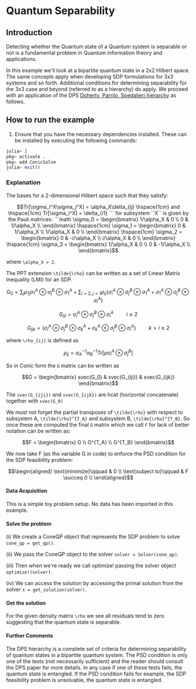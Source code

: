 # Quantum Separability

## Introduction

Detecting whether the Quantum state of a Quantum system is separable or not is a fundamental problem in Quantum information theory and applications.

In this example we'll look at a bipartite quantum state in a 2x2 Hilbert space. The same concepts apply when developing SDP formulations for 3x3 systems and so forth. Additional conditions for determining separability for the 3x3 case and beyond (referred to as a hierarchy) do apply. We proceed with an application of the DPS [Doherty, Parrilo, Spedalieri hierarchy](https://arxiv.org/pdf/quant-ph/0308032) as follows.

## How to run the example

1. Ensure that you have the necessary dependencies installed. These can be installed by executing the following commands:
```julia
julia> ]
pkg> activate .
pkg> add ConicSolve
julia> exit()
```

### Explanation

The bases for a 2-dimensional Hilbert space such that they satisfy:
```math
Tr[\sigma_i^X\sigma_j^X] = \alpha_X\delta_{ij} \hspace{1cm} and \hspace{1cm} Tr[\sigma_i^X] = \delta_{i1}
``` for subsystem ``X`` is given by the Pauli matrices:
```math
\sigma_0 = \begin{bmatrix}
1/\alpha_X & 0 \\
0 & 1/\alpha_X \\
\end{bmatrix}
\hspace{1cm}
\sigma_1 = \begin{bmatrix}
0 & 1/\alpha_X \\
1/\alpha_X & 0 \\
\end{bmatrix}
\hspace{1cm}
\sigma_2 = \begin{bmatrix}
0 & -i/\alpha_X \\
i/\alpha_X & 0 \\
\end{bmatrix}
\hspace{1cm}
\sigma_3 = \begin{bmatrix}
1/\alpha_X & 0 \\
0 & -1/\alpha_X \\
\end{bmatrix}
```
where ``\alpha_X = 2``.

The PPT extension ``\tilde{\rho}`` can be written as a set of Linear Matrix Inequality (LMI) for an SDP.
```math
G_0 = \sum_{j} \rho_{1j}\sigma_1^A \otimes \sigma_j^B \otimes \sigma_1^A + \sum_{i=2, j=1} \rho_{ij}\{\sigma_i^A \otimes \sigma_j^B \otimes \sigma_1^A + \sigma_1^A \otimes \sigma_j^B \otimes \sigma_i^A\}
```
```math
G_{iji} = \sigma_i^A \otimes \sigma_j^B \otimes \sigma_i^A \hspace{1cm} i \ge 2
```
```math
G_{ijk} = (\sigma_i^A \otimes \sigma_j^B \otimes \sigma_k^A + \sigma_k^A \otimes \sigma_j^B \otimes \sigma_i^A) \hspace{1cm} k \gt i \ge 2
```
where ``\rho_{ij}`` is defined as
```math
\rho_{ij} = \alpha_A^{-1}\alpha_B^{-1}Tr[\rho\sigma_i^A \otimes \sigma_j^B]
```

So in Conic form the ``G`` matrix can be written as
```math
G = \begin{bmatrix}
svec(G_0) & svec(G_{iji}) & svec(G_{ijk})
\end{bmatrix}
```
The ``svec(G_{iji})`` and ``svec(G_{ijk})`` are hcat (horizontal concatenate) together with ``svec(G_0)``

We must not forget the partial transposes of ``\tilde{\rho}`` with respect to subsystem A, ``\tilde{\rho}^{T_A}`` and subsystem B, ``\tilde{\rho}^{T_B}``. So once these are computed the final ``G`` matrix which we call ``F`` for lack of better notation can be written as:
```math
F = \begin{bmatrix}
G \\
G^{T_A} \\
G^{T_B} \end{bmatrix}
```

We now take F (as the variable G in code) to enforce the PSD condition for the SDP feasibility problem:
```math
\begin{aligned}
\text{minimize}\qquad & 0 \\
\text{subject to}\qquad &
F \succeq 0 \\
\end{aligned}
```

#### Data Acquisition
This is a simple toy problem setup. No data has been imported in this example.

#### Solve the problem

(i) We create a ConeQP object that represents the SDP problem to solve
`cone_qp = get_qp()`.

(ii) We pass the ConeQP object to the solver `solver = Solver(cone_qp)`.

(iii) Then when we're ready we call optimize! passing the solver object `optimize!(solver)`.

(iv) We can access the solution by accessing the primal solution from the solver `x = get_solution(solver)`.

#### Get the solution
For the given density matrix ``\rho`` we see all residuals tend to zero suggesting that the quantum state is separable.

#### Further Comments
The DPS hierarchy is a complete set of criteria for determining separability of quantum states in a bipartite quantum system. The PSD condition is only one of the tests (not necessarily sufficient) and the reader should consult the DPS paper for more details. In any case if one of these tests fails, the quantum state is entangled. If the PSD condition fails for example, the SDP feasibility problem is unsolvable, the quantum state is entangled.